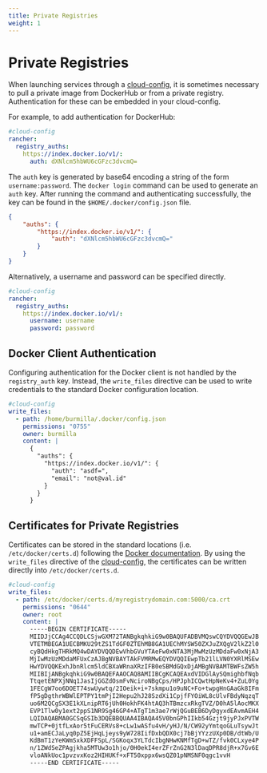 ```yaml
---
title: Private Registries
weight: 1
---
```

# Private Registries

When launching services through a [cloud-config](/docs/configuration/#cloud-config), it is sometimes necessary to pull a private image from DockerHub or from a private registry. Authentication for these can be embedded in your cloud-config.

For example, to add authentication for DockerHub:

```yaml
#cloud-config
rancher:
  registry_auths:
    https://index.docker.io/v1/:
      auth: dXNlcm5hbWU6cGFzc3dvcmQ=
```

The `auth` key is generated by base64 encoding a string of the form `username:password`. The `docker login` command can be used to generate an `auth` key. After running the command and authenticating successfully, the key can be found in the `$HOME/.docker/config.json` file.

```json
{
	"auths": {
		"https://index.docker.io/v1/": {
			"auth": "dXNlcm5hbWU6cGFzc3dvcmQ="
		}
	}
}
```

Alternatively, a username and password can be specified directly.

```yaml
#cloud-config
rancher:
  registry_auths:
    https://index.docker.io/v1/:
      username: username
      password: password
```

## Docker Client Authentication

Configuring authentication for the Docker client is not handled by the `registry_auth` key. Instead, the `write_files` directive can be used to write credentials to the standard Docker configuration location.

```yaml
#cloud-config
write_files:
  - path: /home/burmilla/.docker/config.json
    permissions: "0755"
    owner: burmilla
    content: |
      {
        "auths": {
          "https://index.docker.io/v1/": {
            "auth": "asdf=",
            "email": "not@val.id"
          }
        }
      }
```

## Certificates for Private Registries

Certificates can be stored in the standard locations (i.e. `/etc/docker/certs.d`) following the [Docker documentation](https://docs.docker.com/registry/insecure). By using the `write_files` directive of the [cloud-config](/docs/configuration/#cloud-config), the certificates can be written directly into `/etc/docker/certs.d`.

```yaml
#cloud-config
write_files:
  - path: /etc/docker/certs.d/myregistrydomain.com:5000/ca.crt
    permissions: "0644"
    owner: root
    content: |
      -----BEGIN CERTIFICATE-----
      MIIDJjCCAg4CCQDLCSjwGXM72TANBgkqhkiG9w0BAQUFADBVMQswCQYDVQQGEwJB
      VTETMBEGA1UECBMKU29tZS1TdGF0ZTEhMB8GA1UEChMYSW50ZXJuZXQgV2lkZ2l0
      cyBQdHkgTHRkMQ4wDAYDVQQDEwVhbGVuYTAeFw0xNTA3MjMwMzUzMDdaFw0xNjA3
      MjIwMzUzMDdaMFUxCzAJBgNVBAYTAkFVMRMwEQYDVQQIEwpTb21lLVN0YXRlMSEw
      HwYDVQQKExhJbnRlcm5ldCBXaWRnaXRzIFB0eSBMdGQxDjAMBgNVBAMTBWFsZW5h
      MIIBIjANBgkqhkiG9w0BAQEFAAOCAQ8AMIIBCgKCAQEAxdVIDGlAySQmighbfNqb
      TtqetENPXjNNq1JasIjGGZdOsmFvNciroNBgCps/HPJphICQwtHpNeKv4+ZuL0Yg
      1FECgW7oo6DOET74swUywtq/2IOeik+i+7skmpu1o9uNC+Fo+twpgHnGAaGk8IFm
      fP5gDgthrWBWlEPTPY1tmPjI2Hepu2hJ28SzdXi1CpjfFYOiWL8cUlvFBdyNqzqT
      uo6M2QCgSX3E1kXLnipRT6jUh0HokhFK4htAQ3hTBmzcxRkgTVZ/D0hA5lAocMKX
      EVP1Tlw0y1ext2ppS1NR9Sg46GP4+ATgT1m3ae7rWjQGuBEB6DyDgyxdEAvmAEH4
      LQIDAQABMA0GCSqGSIb3DQEBBQUAA4IBAQA45V0bnGPhIIkb54Gzjt9jyPJxPVTW
      mwTCP+0jtfLxAor5tFuCERVs8+cLw1wASfu4vH/yHJ/N/CW92yYmtqoGLuTsywJt
      u1+amECJaLyq0pZ5EjHqLjeys9yW728IifDxbQDX0cj7bBjYYzzUXp0DB/dtWb/U
      KdBmT1zYeKWmSxkXDFFSpL/SGKoqx3YLTdcIbgNHwKNMfTgD+wTZ/fvk0CLxye4P
      n/1ZWdSeZPAgjkha5MTUw3o1hjo/0H0ekI4erZFrZnG2N3lDaqDPR8djR+x7Gv6E
      vloANkUoc1pvzvxKoz2HIHUKf+xFT50xppx6wsQZ01pNMSNF0qgc1vvH
      -----END CERTIFICATE-----
```
